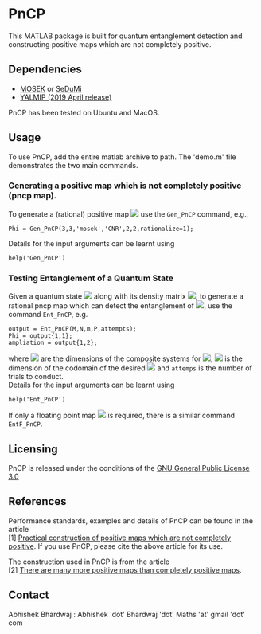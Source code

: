 # PnCP

This MATLAB package is built for quantum entanglement detection and constructing positive maps which are not completely positive.  

## Dependencies
- [MOSEK](https://www.mosek.com/) or [SeDuMi](https://sedumi.ie.lehigh.edu/)
- [YALMIP (2019 April release)](https://yalmip.github.io/R20190425) 

PnCP has been tested on Ubuntu and MacOS. 


## Usage
To use PnCP, add the entire matlab archive to path. The 'demo.m' file demonstrates the two main commands. 
### Generating a positive map which is not completely positive (pncp map). 
To generate a (rational) positive map <img src="https://render.githubusercontent.com/render/math?math=\Phi:\mathbb{R}^{3\times 3}\mapsto\mathbb{R}^{3\times 3}"> use the ``Gen_PnCP`` command, e.g.,
```
Phi = Gen_PnCP(3,3,'mosek','CNR',2,2,rationalize=1);
```
Details for the input arguments can be learnt using
```
help('Gen_PnCP')
```
### Testing Entanglement of a Quantum State
Given a quantum state <img src="https://render.githubusercontent.com/render/math?math=\rho"> along with its density matrix <img src="https://render.githubusercontent.com/render/math?math=P">, to generate a rational pncp map which can detect the entanglement of <img src="https://render.githubusercontent.com/render/math?math=\rho">, use the command ``Ent_PnCP``, e.g.
```
output = Ent_PnCP(M,N,m,P,attempts);
Phi = output{1,1};
ampliation = output{1,2};
```
where <img src="https://render.githubusercontent.com/render/math?math=M, N"> are the dimensions of the composite systems for <img src="https://render.githubusercontent.com/render/math?math=\rho">, <img src="https://render.githubusercontent.com/render/math?math=m"> is the dimension of the codomain of the desired <img src="https://render.githubusercontent.com/render/math?math=\Phi"> and ``attemps`` is the number of trials to conduct.  
Details for the input arguments can be learnt using
```
help('Ent_PnCP')
```
If only a floating point map <img src="https://render.githubusercontent.com/render/math?math=\Phi"> is required, there is a similar command ``EntF_PnCP``.

## Licensing 
PnCP is released under the conditions of the [GNU General Public License 3.0](https://www.gnu.org/licenses/gpl-3.0.html)

## References
Performance standards, examples and details of PnCP can be found in the article  
[1] [Practical construction of positive maps which are not completely positive](https://arxiv.org/abs/2001.01181).
If you use PnCP, please cite the above article for its use.  

The construction used in PnCP is from the article  
[2] [There are many more positive maps than completely positive maps](https://academic.oup.com/imrn/article/2019/11/3313/4210362?login=true).

## Contact
Abhishek Bhardwaj : Abhishek 'dot' Bhardwaj 'dot' Maths 'at' gmail 'dot' com
